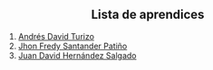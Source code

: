 <h2 align=center>Lista de aprendices</h2>

1. [Andrés David Turizo](/andres_turizo/README.md)
2. [Jhon Fredy Santander Patiño](/jhonSantander/README.md)
3. [Juan David Hernández Salgado](juan_david_hernandez/README.md)
